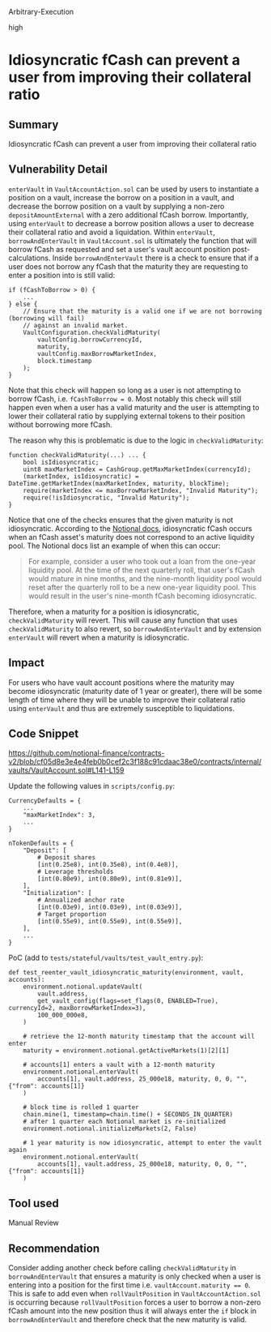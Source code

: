 Arbitrary-Execution

high

# Idiosyncratic fCash can prevent a user from improving their collateral ratio

## Summary
Idiosyncratic fCash can prevent a user from improving their collateral ratio

## Vulnerability Detail
`enterVault` in `VaultAccountAction.sol` can be used by users to instantiate a position on a vault, increase the borrow on a position in a vault, and decrease the borrow position on a vault by supplying a non-zero `depositAmountExternal` with a zero additional fCash borrow. Importantly, using `enterVault` to decrease a borrow position allows a user to decrease their collateral ratio and avoid a liquidation. Within `enterVault`, `borrowAndEnterVault` in `VaultAccount.sol` is ultimately the function that will borrow fCash as requested and set a user's vault account position post-calculations. Inside `borrowAndEnterVault` there is a check to ensure that if a user does not borrow any fCash that the maturity they are requesting to enter a position into is still valid:

```solidity
if (fCashToBorrow > 0) {
    ...
} else {
    // Ensure that the maturity is a valid one if we are not borrowing (borrowing will fail)
    // against an invalid market.
    VaultConfiguration.checkValidMaturity(
        vaultConfig.borrowCurrencyId,
        maturity,
        vaultConfig.maxBorrowMarketIndex,
        block.timestamp
    );
}
```

Note that this check will happen so long as a user is not attempting to borrow fCash, i.e. `fCashToBorrow = 0`. Most notably this check will still happen even when a user has a valid maturity and the user is attempting to lower their collateral ratio by supplying external tokens to their position without borrowing more fCash.

The reason why this is problematic is due to the logic in `checkValidMaturity`:

```solidity
function checkValidMaturity(...) ... {
    bool isIdiosyncratic;
    uint8 maxMarketIndex = CashGroup.getMaxMarketIndex(currencyId);
    (marketIndex, isIdiosyncratic) = DateTime.getMarketIndex(maxMarketIndex, maturity, blockTime);
    require(marketIndex <= maxBorrowMarketIndex, "Invalid Maturity");
    require(!isIdiosyncratic, "Invalid Maturity");
}
```

Notice that one of the checks ensures that the given maturity is not idiosyncratic. According to the [Notional docs](https://docs.notional.finance/notional-v2/quarterly-rolls/idiosyncratic-fcash), idiosyncratic fCash occurs when an fCash asset's maturity does not correspond to an active liquidity pool. The Notional docs list an example of when this can occur: 

> For example, consider a user who took out a loan from the one-year liquidity pool. At the time of the next quarterly roll, that user's fCash would mature in nine months, and the nine-month liquidity pool would reset after the quarterly roll to be a new one-year liquidity pool. This would result in the user's nine-month fCash becoming idiosyncratic. 

Therefore, when a maturity for a position is idiosyncratic, `checkValidMaturity` will revert. This will cause any function that uses `checkValidMaturity` to also revert, so `borrowAndEnterVault` and by extension `enterVault` will revert when a maturity is idiosyncratic.

## Impact
For users who have vault account positions where the maturity may become idiosyncratic (maturity date of 1 year or greater), there will be some length of time where they will be unable to improve their collateral ratio using `enterVault` and thus are extremely susceptible to liquidations.

## Code Snippet
https://github.com/notional-finance/contracts-v2/blob/cf05d8e3e4e4feb0b0cef2c3f188c91cdaac38e0/contracts/internal/vaults/VaultAccount.sol#L141-L159

Update the following values in `scripts/config.py`:
```python3
CurrencyDefaults = {
    ...
    "maxMarketIndex": 3,
    ...
}

nTokenDefaults = {
    "Deposit": [
        # Deposit shares
        [int(0.25e8), int(0.35e8), int(0.4e8)],
        # Leverage thresholds
        [int(0.80e9), int(0.80e9), int(0.81e9)],
    ],
    "Initialization": [
        # Annualized anchor rate
        [int(0.03e9), int(0.03e9), int(0.03e9)],
        # Target proportion
        [int(0.55e9), int(0.55e9), int(0.55e9)],
    ],
    ...
}
```

PoC (add to `tests/stateful/vaults/test_vault_entry.py`):
```python3
def test_reenter_vault_idiosyncratic_maturity(environment, vault, accounts):
    environment.notional.updateVault(
        vault.address,
        get_vault_config(flags=set_flags(0, ENABLED=True), currencyId=2, maxBorrowMarketIndex=3),
        100_000_000e8,
    )

    # retrieve the 12-month maturity timestamp that the account will enter
    maturity = environment.notional.getActiveMarkets(1)[2][1]

    # accounts[1] enters a vault with a 12-month maturity
    environment.notional.enterVault(
        accounts[1], vault.address, 25_000e18, maturity, 0, 0, "", {"from": accounts[1]}
    )

    # block time is rolled 1 quarter
    chain.mine(1, timestamp=chain.time() + SECONDS_IN_QUARTER)
    # after 1 quarter each Notional market is re-initialized
    environment.notional.initializeMarkets(2, False)

    # 1 year maturity is now idiosyncratic, attempt to enter the vault again
    environment.notional.enterVault(
        accounts[1], vault.address, 25_000e18, maturity, 0, 0, "", {"from": accounts[1]}
    )
```

## Tool used

Manual Review

## Recommendation
Consider adding another check before calling `checkValidMaturity` in `borrowAndEnterVault` that ensures a maturity is only checked when a user is entering into a position for the first time i.e. `vaultAccount.maturity == 0`. This is safe to add even when `rollVaultPosition` in `VaultAccountAction.sol` is occurring because `rollVaultPosition` forces a user to borrow a non-zero fCash amount into the new position thus it will always enter the `if` block in `borrowAndEnterVault` and therefore check that the new maturity is valid.
